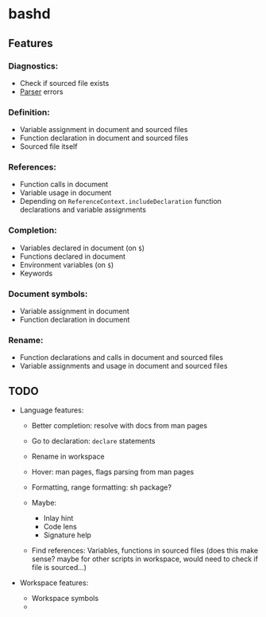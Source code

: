 # bashd

## Features

### Diagnostics:

- Check if sourced file exists
- [Parser](https://github.com/mvdan/sh/) errors

### Definition:

- Variable assignment in document and sourced files
- Function declaration in document and sourced files
- Sourced file itself

### References:

- Function calls in document
- Variable usage in document
- Depending on `ReferenceContext.includeDeclaration` function declarations and
  variable assignments

### Completion:

- Variables declared in document (on `$`)
- Functions declared in document
- Environment variables (on `$`)
- Keywords

### Document symbols:

- Variable assignment in document
- Function declaration in document

### Rename:

- Function declarations and calls in document and sourced files
- Variable assignments and usage in document and sourced files

## TODO

- Language features:
  - Better completion: resolve with docs from man pages
  - Go to declaration: `declare` statements
  - Rename in workspace
  - Hover: man pages, flags parsing from man pages
  - Formatting, range formatting: sh package?
  - Maybe:
    - Inlay hint
    - Code lens
    - Signature help

  - Find references: Variables, functions in sourced files (does this make
    sense? maybe for other scripts in workspace, would need to check if file is
    sourced...)

- Workspace features:
  - Workspace symbols
  -
